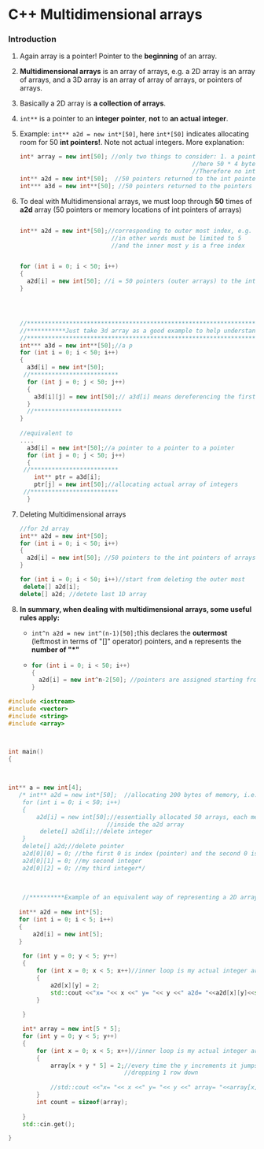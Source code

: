 # C++ Multidimensional arrays

### Introduction

1. Again array is a pointer! Pointer to the **beginning** of an array.

2. **Multidimensional arrays** is an array of arrays, e.g. a 2D array is an array of arrays, and a 3D array is an array of array of arrays, or pointers of arrays.

3. Basically a 2D array is **a collection of arrays**.

4. `int**` is a pointer to an **integer pointer**, **not** to **an actual integer**.

5. Example: `int** a2d = new int*[50]`, here `int*[50]` indicates allocating room for 50 **int pointers!**. Note not actual integers. More explanation:

   `````c++
   int* array = new int[50]; //only two things to consider: 1. a pointer is returned, and 2. 4 bytes for integer type 
   													//here 50 * 4 bytes = 200 bytes in total
   													//Therefore no integers!! int is only the representative of size!!
   int** a2d = new int*[50];  //50 pointers returned to the int pointers of arrays
   int*** a3d = new int**[50]; //50 pointers returned to the pointers of the int pointers of arrays
   `````

6. To deal with Multidimensional arrays, we must loop through **50** times of **a2d** array (50 pointers or memory locations of int pointers of arrays)

   ````c++
   
   int** a2d = new int*[50];//corresponding to outer most index, e.g. a2d[x][y] then x is the outer most index ()
                             //in other words must be limited to 5
                             //and the inner most y is a free index
   
   
   for (int i = 0; i < 50; i++)
   {
     a2d[i] = new int[50]; //i = 50 pointers (outer arrays) to the int pointers of arrays with [50] elements
   }
   
   
   
   
   //**************************************************************************************//
   //***********Just take 3d array as a good example to help understanding*****************//
   //**************************************************************************************//
   int*** a3d = new int**[50];//a p
   for (int i = 0; i < 50; i++)
   {
     a3d[i] = new int*[50];
    //*************************
     for (int j = 0; j < 50; j++)
     {
       a3d[i][j] = new int[50];// a3d[i] means dereferencing the first part and then a3d[i][j] dereferencing the 2nd part
     }
     //*************************
   }
     
   //equivalent to
   ....
     a3d[i] = new int*[50];//a pointer to a pointer to a pointer
     for (int j = 0; j < 50; j++)
     {
    //*************************
       int** ptr = a3d[i];
       ptr[j] = new int[50];//allocating actual array of integers
    //*************************
     }
   ````

7. Deleting Multidimensional arrays

   `````c++
   //for 2d array
   int** a2d = new int*[50];
   for (int i = 0; i < 50; i++)
   {
     a2d[i] = new int[50]; //50 pointers to the int pointers of arrays with [50] elements
   }
   
   for (int i = 0; i < 50; i++)//start from deleting the outer most
   	delete[] a2d[i];
   delete[] a2d; //detete last 1D array
   `````

8. **In summary, when dealing with multidimensional arrays, some useful rules apply:**

   + `int^n a2d = new int^(n-1)[50];`this declares the **outermost** (leftmost in terms of "[]" operator) pointers, and **`n`** represents the **number of "*"**

   + `````c++
     for (int i = 0; i < 50; i++)
     {
       a2d[i] = new int^n-2[50]; //pointers are assigned starting from the outermost to the inner ones (except the most inner array!) and n-2 represents the number of "*". Note that "new" operator already accounts for one "*", therefore the total number of sets for pointers: (n-2)+1 which also stands for the outer most pointers. For example, a 2D array n=2, then n-2=2-2=0, with only the "new" operator left, representing the total number of sets (as well as the outer most) pointers is 1. One step further from that is the most inner array.
     }
     `````

     

`````c++
#include <iostream>
#include <vector>
#include <string>
#include <array>



int main()
{

 
                             
int** a = new int[4];
   /* int** a2d = new int*[50];  //allocating 200 bytes of memory, i.e. the size of int is 4 bytes
    for (int i = 0; i < 50; i++)
    {
        a2d[i] = new int[50];//essentially allocated 50 arrays, each memory address of these arrays is stored 
                            //inside the a2d array
         delete[] a2d[i];//delete integer
    }
    delete[] a2d;//delete pointer 
    a2d[0][0] = 0; //the first 0 is index (pointer) and the second 0 is my actual first integer
    a2d[0][1] = 0; //my second integer
    a2d[0][2] = 0; //my third integer*/
    
    
    
    //**********Example of an equivalent way of representing a 2D array through a 1D array************//
    
   int** a2d = new int*[5];
   for (int i = 0; i < 5; i++)
   {
       a2d[i] = new int[5];
   }
   
    for (int y = 0; y < 5; y++)
    {
        for (int x = 0; x < 5; x++)//inner loop is my actual integer arrays
        {
            a2d[x][y] = 2;
            std::cout <<"x= "<< x <<" y= "<< y <<" a2d= "<<a2d[x][y]<<std::endl;
        }
        
    }

    int* array = new int[5 * 5];
    for (int y = 0; y < 5; y++)
    {
        for (int x = 0; x < 5; x++)//inner loop is my actual integer arrays
        {
            array[x + y * 5] = 2;//every time the y increments it jumps 5 elements forward which is equivalent to 
                                 //dropping 1 row down
        
            //std::cout <<"x= "<< x <<" y= "<< y <<" array= "<<array[x]<<std::endl;
        }
        int count = sizeof(array);
       
    }
    std::cin.get();

}
`````

